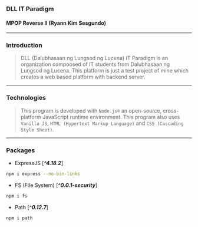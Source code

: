 ### DLL IT Paradigm
#### MPOP Reverse II (Ryann Kim Sesgundo)

---
### Introduction
> DLL (Dalubhasaan ng Lungsod ng Lucena) IT Paradigm is an organization compoosed of IT students from Dalubhasaan ng Lungsod ng Lucena. This platform is just a test project of mine which creates a web based platform with backend server.

---
### Technologies
> This program is developed with `Node.js®` an open-source, cross-platform JavaScript runtime environment. This program also uses `Vanilla JS`, `HTML (Hypertext Markup Language)` and `CSS (Cascading Style Sheet)`.

---
### Packages
* ExpressJS [***^4.18.2***]
```bash
npm i express --no-bin-links
```

* FS (File System) [***^0.0.1-security***]
```bash
npm i fs
```

* Path [***^0.12.7***]
```bash
npm i path
```